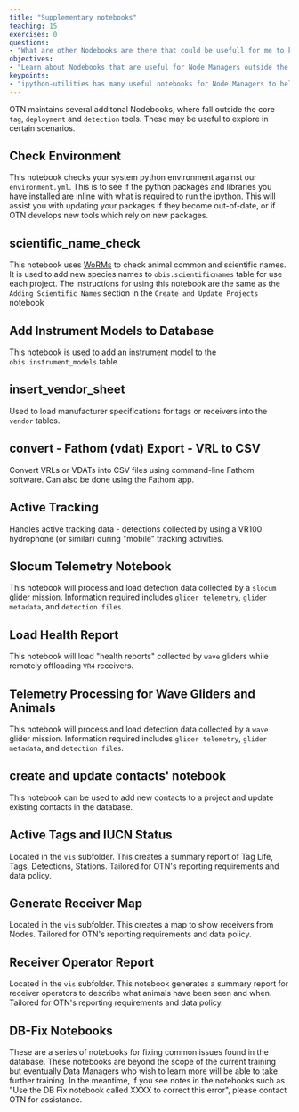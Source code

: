 ```yaml
---
title: "Supplementary notebooks"
teaching: 15
exercises: 0
questions:
- "What are other Nodebooks are there that could be usefull for me to know as a Node Manager?"
objectives:
- "Learn about Nodebooks that are useful for Node Managers outside the core data loading notebooks"
keypoints:
- "ipython-utilities has many useful notebooks for Node Managers to help them"
---
```


OTN maintains several additonal Nodebooks, where fall outside the core `tag`, `deployment` and `detection` tools. These may be useful to explore in certain scenarios.

## Check Environment 

This notebook checks your system python environment against our `environment.yml`. This is to see if the python packages and libraries you have installed are inline with what is required to run the ipython. This will assist you with updating your packages if they become out-of-date, or if OTN develops new tools which rely on new packages.
 
## scientific_name_check

This notebook uses [WoRMs](https://www.marinespecies.org/index.php) to check animal common and scientific names. It is used to add new species names to `obis.scientificnames` table for use each project. The instructions for using this notebook are the same as the `Adding Scientific Names` section in the `Create and Update Projects` notebook
 
## Add Instrument Models to Database  

This notebook is used to add an instrument model to the `obis.instrument_models` table.

## insert_vendor_sheet
 
Used to load manufacturer specifications for tags or receivers into the `vendor` tables.  
 
## convert - Fathom (vdat) Export - VRL to CSV
 
Convert VRLs or VDATs into CSV files using command-line Fathom software. Can also be done using the Fathom app.  
 
## Active Tracking
 
Handles active tracking data - detections collected by using a VR100 hydrophone (or similar) during "mobile" tracking activities. 

## Slocum Telemetry Notebook 

This notebook will process and load detection data collected by a `slocum` glider mission. Information required includes `glider telemetry`, `glider metadata`, and `detection files`.
 
## Load Health Report 

This notebook will load "health reports" collected by `wave` gliders while remotely offloading `VR4` receivers.
  
## Telemetry Processing for Wave Gliders and Animals 

This notebook will process and load detection data collected by a `wave` glider mission. Information required includes `glider telemetry`, `glider metadata`, and `detection files`.

## create and update contacts' notebook

This notebook can be used to add new contacts to a project and update existing contacts in the database.

## Active Tags and IUCN Status

Located in the `vis` subfolder. This creates a summary report of Tag Life, Tags, Detections, Stations. Tailored for OTN's reporting requirements and data policy.

## Generate Receiver Map

Located in the `vis` subfolder. This creates a map to show receivers from Nodes. Tailored for OTN's reporting requirements and data policy.

##  Receiver Operator Report

Located in the `vis` subfolder. This notebook generates a summary report for receiver operators to describe what animals have been seen and when. Tailored for OTN's reporting requirements and data policy.

## DB-Fix Notebooks

These are a series of notebooks for fixing common issues found in the database. These notebooks are beyond the scope of the current training but eventually Data Managers who wish to learn more will be able to take further training. In the meantime, if you see notes in the notebooks such as "Use the DB Fix notebook called XXXX to correct this error", please contact OTN for assistance.
